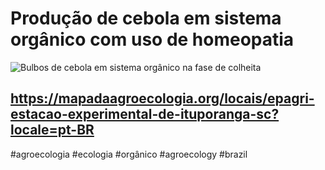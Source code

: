 # Produção de cebola em sistema orgânico com uso de homeopatia

![Bulbos de cebola em sistema orgânico na fase de colheita
](https://mapadaagroecologia.org/system/midias/imagems/000/000/097/original/Cebola_em_sistema_org%C3%A2nico.jpg?1549640469 "Bulbos de cebola em sistema orgânico na fase de colheita
")

## https://mapadaagroecologia.org/locais/epagri-estacao-experimental-de-ituporanga-sc?locale=pt-BR

#agroecologia #ecologia #orgânico #agroecology #brazil